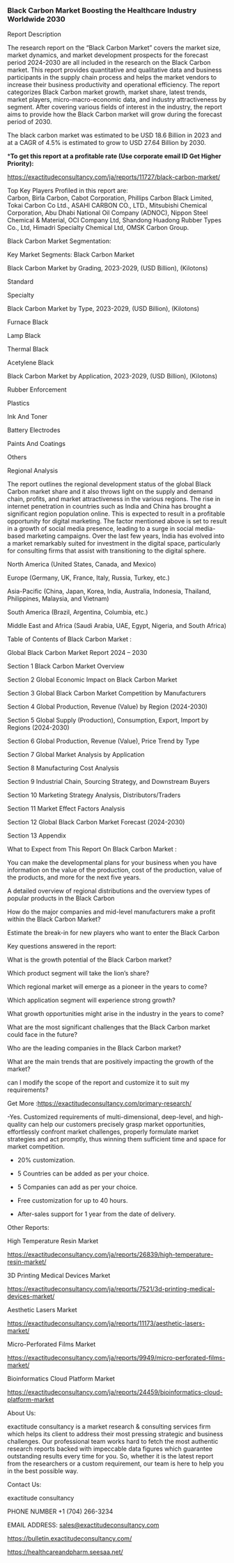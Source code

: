 ### Black Carbon Market Boosting the Healthcare Industry Worldwide 2030

Report Description

The research report on the “Black Carbon Market” covers the market size, market dynamics, and market development prospects for the forecast period 2024-2030 are all included in the research on the Black Carbon market. This report provides quantitative and qualitative data and business participants in the supply chain process and helps the market vendors to increase their business productivity and operational efficiency. The report categorizes Black Carbon market growth, market share, latest trends, market players, micro-macro-economic data, and industry attractiveness by segment. After covering various fields of interest in the industry, the report aims to provide how the Black Carbon market will grow during the forecast period of 2030.

The black carbon market was estimated to be USD 18.6 Billion in 2023 and at a CAGR of 4.5% is estimated to grow to USD 27.64 Billion by 2030.

***To get this report at a profitable rate (Use corporate email ID Get Higher Priority):**

https://exactitudeconsultancy.com/ja/reports/11727/black-carbon-market/

Top Key Players Profiled in this report are:                                                                               
Carbon, Birla Carbon, Cabot Corporation, Phillips Carbon Black Limited, Tokai Carbon Co Ltd., ASAHI CARBON CO., LTD., Mitsubishi Chemical Corporation, Abu Dhabi National Oil Company (ADNOC), Nippon Steel Chemical & Material, OCI Company Ltd, Shandong Huadong Rubber Types Co., Ltd, Himadri Specialty Chemical Ltd, OMSK Carbon Group.

Black Carbon Market Segmentation:

Key Market Segments: Black Carbon Market

Black Carbon Market by Grading, 2023-2029, (USD Billion), (Kilotons)

Standard

Specialty

Black Carbon Market by Type, 2023-2029, (USD Billion), (Kilotons)

Furnace Black

Lamp Black

Thermal Black

Acetylene Black

Black Carbon Market by Application, 2023-2029, (USD Billion), (Kilotons)

Rubber Enforcement

Plastics

Ink And Toner

Battery Electrodes

Paints And Coatings

Others

Regional Analysis

The report outlines the regional development status of the global Black Carbon market share and it also throws light on the supply and demand chain, profits, and market attractiveness in the various regions. The rise in internet penetration in countries such as India and China has brought a significant region population online. This is expected to result in a profitable opportunity for digital marketing. The factor mentioned above is set to result in a growth of social media presence, leading to a surge in social media-based marketing campaigns. Over the last few years, India has evolved into a market remarkably suited for investment in the digital space, particularly for consulting firms that assist with transitioning to the digital sphere.

North America (United States, Canada, and Mexico)

Europe (Germany, UK, France, Italy, Russia, Turkey, etc.)

Asia-Pacific (China, Japan, Korea, India, Australia, Indonesia, Thailand, Philippines, Malaysia, and Vietnam)

South America (Brazil, Argentina, Columbia, etc.)

Middle East and Africa (Saudi Arabia, UAE, Egypt, Nigeria, and South Africa)

Table of Contents of Black Carbon Market :

Global Black Carbon Market Report 2024 – 2030

Section 1 Black Carbon Market Overview

Section 2 Global Economic Impact on Black Carbon Market

Section 3 Global Black Carbon Market Competition by Manufacturers

Section 4 Global Production, Revenue (Value) by Region (2024-2030)

Section 5 Global Supply (Production), Consumption, Export, Import by Regions (2024-2030)

Section 6 Global Production, Revenue (Value), Price Trend by Type

Section 7 Global Market Analysis by Application

Section 8 Manufacturing Cost Analysis

Section 9 Industrial Chain, Sourcing Strategy, and Downstream Buyers

Section 10 Marketing Strategy Analysis, Distributors/Traders

Section 11 Market Effect Factors Analysis

Section 12 Global Black Carbon Market Forecast (2024-2030)

Section 13 Appendix

What to Expect from This Report On Black Carbon Market :

You can make the developmental plans for your business when you have information on the value of the production, cost of the production, value of the products, and more for the next five years.

A detailed overview of regional distributions and the overview types of popular products in the Black Carbon

How do the major companies and mid-level manufacturers make a profit within the Black Carbon Market?

Estimate the break-in for new players who want to enter the Black Carbon

Key questions answered in the report:

What is the growth potential of the Black Carbon market?

Which product segment will take the lion’s share?

Which regional market will emerge as a pioneer in the years to come?

Which application segment will experience strong growth?

What growth opportunities might arise in the industry in the years to come?

What are the most significant challenges that the Black Carbon market could face in the future?

Who are the leading companies in the Black Carbon market?

What are the main trends that are positively impacting the growth of the market?

can I modify the scope of the report and customize it to suit my requirements?

Get More :https://exactitudeconsultancy.com/primary-research/

-Yes. Customized requirements of multi-dimensional, deep-level, and high-quality can help our customers precisely grasp market opportunities, effortlessly confront market challenges, properly formulate market strategies and act promptly, thus winning them sufficient time and space for market competition.

- 20% customization.

- 5 Countries can be added as per your choice.

- 5 Companies can add as per your choice.

- Free customization for up to 40 hours.

- After-sales support for 1 year from the date of delivery.

Other Reports:

High Temperature Resin  Market

https://exactitudeconsultancy.com/ja/reports/26839/high-temperature-resin-market/

3D Printing Medical Devices  Market

https://exactitudeconsultancy.com/ja/reports/7521/3d-printing-medical-devices-market/

Aesthetic Lasers  Market

https://exactitudeconsultancy.com/ja/reports/11173/aesthetic-lasers-market/

Micro-Perforated Films  Market

https://exactitudeconsultancy.com/ja/reports/9949/micro-perforated-films-market/

Bioinformatics Cloud Platform Market

https://exactitudeconsultancy.com/ja/reports/24459/bioinformatics-cloud-platform-market

About Us:

exactitude consultancy is a market research & consulting services firm which helps its client to address their most pressing strategic and business challenges. Our professional team works hard to fetch the most authentic research reports backed with impeccable data figures which guarantee outstanding results every time for you. So, whether it is the latest report from the researchers or a custom requirement, our team is here to help you in the best possible way.

Contact Us:

exactitude consultancy

PHONE NUMBER +1 (704) 266-3234

EMAIL ADDRESS: sales@exactitudeconsultancy.com

 https://bulletin.exactitudeconsultancy.com/

https://healthcareandpharm.seesaa.net/
